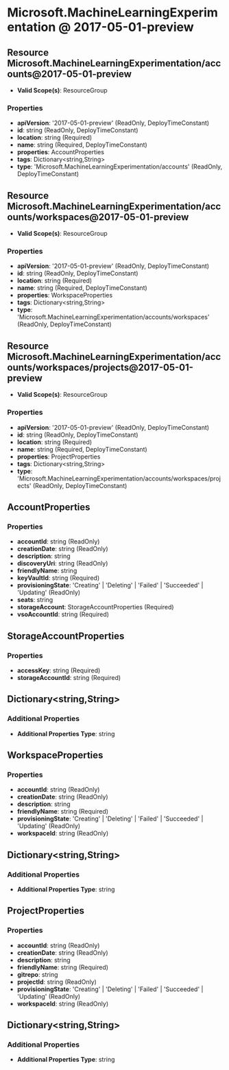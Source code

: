# Microsoft.MachineLearningExperimentation @ 2017-05-01-preview

## Resource Microsoft.MachineLearningExperimentation/accounts@2017-05-01-preview
* **Valid Scope(s)**: ResourceGroup
### Properties
* **apiVersion**: '2017-05-01-preview' (ReadOnly, DeployTimeConstant)
* **id**: string (ReadOnly, DeployTimeConstant)
* **location**: string (Required)
* **name**: string (Required, DeployTimeConstant)
* **properties**: AccountProperties
* **tags**: Dictionary<string,String>
* **type**: 'Microsoft.MachineLearningExperimentation/accounts' (ReadOnly, DeployTimeConstant)

## Resource Microsoft.MachineLearningExperimentation/accounts/workspaces@2017-05-01-preview
* **Valid Scope(s)**: ResourceGroup
### Properties
* **apiVersion**: '2017-05-01-preview' (ReadOnly, DeployTimeConstant)
* **id**: string (ReadOnly, DeployTimeConstant)
* **location**: string (Required)
* **name**: string (Required, DeployTimeConstant)
* **properties**: WorkspaceProperties
* **tags**: Dictionary<string,String>
* **type**: 'Microsoft.MachineLearningExperimentation/accounts/workspaces' (ReadOnly, DeployTimeConstant)

## Resource Microsoft.MachineLearningExperimentation/accounts/workspaces/projects@2017-05-01-preview
* **Valid Scope(s)**: ResourceGroup
### Properties
* **apiVersion**: '2017-05-01-preview' (ReadOnly, DeployTimeConstant)
* **id**: string (ReadOnly, DeployTimeConstant)
* **location**: string (Required)
* **name**: string (Required, DeployTimeConstant)
* **properties**: ProjectProperties
* **tags**: Dictionary<string,String>
* **type**: 'Microsoft.MachineLearningExperimentation/accounts/workspaces/projects' (ReadOnly, DeployTimeConstant)

## AccountProperties
### Properties
* **accountId**: string (ReadOnly)
* **creationDate**: string (ReadOnly)
* **description**: string
* **discoveryUri**: string (ReadOnly)
* **friendlyName**: string
* **keyVaultId**: string (Required)
* **provisioningState**: 'Creating' | 'Deleting' | 'Failed' | 'Succeeded' | 'Updating' (ReadOnly)
* **seats**: string
* **storageAccount**: StorageAccountProperties (Required)
* **vsoAccountId**: string (Required)

## StorageAccountProperties
### Properties
* **accessKey**: string (Required)
* **storageAccountId**: string (Required)

## Dictionary<string,String>
### Additional Properties
* **Additional Properties Type**: string

## WorkspaceProperties
### Properties
* **accountId**: string (ReadOnly)
* **creationDate**: string (ReadOnly)
* **description**: string
* **friendlyName**: string (Required)
* **provisioningState**: 'Creating' | 'Deleting' | 'Failed' | 'Succeeded' | 'Updating' (ReadOnly)
* **workspaceId**: string (ReadOnly)

## Dictionary<string,String>
### Additional Properties
* **Additional Properties Type**: string

## ProjectProperties
### Properties
* **accountId**: string (ReadOnly)
* **creationDate**: string (ReadOnly)
* **description**: string
* **friendlyName**: string (Required)
* **gitrepo**: string
* **projectId**: string (ReadOnly)
* **provisioningState**: 'Creating' | 'Deleting' | 'Failed' | 'Succeeded' | 'Updating' (ReadOnly)
* **workspaceId**: string (ReadOnly)

## Dictionary<string,String>
### Additional Properties
* **Additional Properties Type**: string


